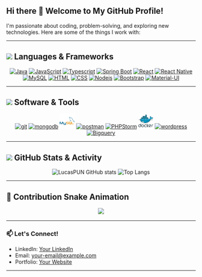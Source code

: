 ## Hi there 👋 Welcome to My GitHub Profile!

I'm passionate about coding, problem-solving, and exploring new technologies. Here are some of the things I work with:

---

## <img src="https://media.giphy.com/media/HwBlFQZFcAoUcPHZdX/giphy.gif" height="25"> Languages & Frameworks

<p align="center">
  <a href="https://www.java.com/"><img alt="Java" src="https://img.shields.io/badge/Java-red?logo=java&logoColor=white"></a>
  <a href="https://developer.mozilla.org/en-US/docs/Web/JavaScript"><img alt="JavaScript" src="https://img.shields.io/badge/JavaScript-F7DF1E?logo=javascript&logoColor=black"></a>
  <a href="https://www.typescriptlang.org/"><img alt="Typescript" src="https://img.shields.io/badge/TypeScript-blue?logo=typescript&logoColor=white"></a>
  <a href="https://spring.io/projects/spring-boot"><img alt="Spring Boot" src="https://img.shields.io/badge/Spring_Boot-6DB33F?logo=spring-boot&logoColor=white"></a>
  <a href="https://reactjs.org/"><img alt="React" src="https://img.shields.io/badge/React-61DAFB?logo=react&logoColor=white"></a>
  <a href="https://reactnative.dev/"><img alt="React Native" src="https://img.shields.io/badge/React_Native-61DAFB?logo=react&logoColor=white"></a>
  <a href="https://www.mysql.com/"><img alt="MySQL" src="https://img.shields.io/badge/MySQL-025E8C?logo=database&logoColor=white"></a>
  <a href="https://developer.mozilla.org/en-US/docs/Learn/Getting_started_with_the_web/HTML_basics"><img alt="HTML" src="https://img.shields.io/badge/HTML-orange?logo=html5&logoColor=black"></a>
  <a href="https://developer.mozilla.org/en-US/docs/Web/CSS"><img alt="CSS" src="https://img.shields.io/badge/CSS-blue?logo=css3&logoColor=white"></a>
  <a href="https://nodejs.org/en/"><img alt="Nodejs" src="https://img.shields.io/badge/Nodejs-darkgreen?logo=node.js&logoColor=black"></a>
  <a href="https://getbootstrap.com/"><img alt="Bootstrap" src="https://img.shields.io/badge/Bootstrap-mediumpurple?logo=bootstrap&logoColor=white"></a>
  <a href="https://mui.com/"><img alt="Material-UI" src="https://img.shields.io/badge/MUI-007FFF?logo=mui&logoColor=white"></a>
</p>

---

## <img src="https://media.giphy.com/media/iDaCeaKrHhUI1I8e2b/giphy.gif" height="25"> Software & Tools

<p align="center">
  <a href="https://git-scm.com/" target="_blank"><img src="https://media.giphy.com/media/kH1DBkPNyZPOk0BxrM/giphy.gif" alt="git" width="40" height="40"/></a> 
  <a href="https://www.mongodb.com/" target="_blank"><img src="https://media.giphy.com/media/tAjb5pyCEBhEb8jWxC/giphy.gif" alt="mongodb" width="40" height="40"/></a>
  <a href="https://www.mysql.com/" target="_blank"><img src="https://raw.githubusercontent.com/devicons/devicon/master/icons/mysql/mysql-original-wordmark.svg" alt="mysql" width="40" height="40"/></a> 
  <a href="https://postman.com" target="_blank"><img src="https://www.vectorlogo.zone/logos/getpostman/getpostman-icon.svg" alt="postman" width="40" height="40"/></a> 
  <a href="https://www.jetbrains.com/phpstorm/" target="_blank"><img src="https://media.giphy.com/media/TuGVzbywNqfOpw1VWi/giphy.gif" alt="PHPStorm" width="40" height="40"/></a> 
  <a href="https://www.docker.com/" target="_blank"><img src="https://raw.githubusercontent.com/devicons/devicon/master/icons/docker/docker-original-wordmark.svg" alt="docker" width="40" height="40"/></a>
  <a href="https://wordpress.com/" target="_blank"><img src="https://media.giphy.com/media/kyicnsZl8wJ6CBiZHo/giphy.gif" alt="wordpress" width="40" height="40"/></a>
  <a href="https://cloud.google.com/bigquery/" target="_blank"><img src="https://miro.medium.com/max/500/1*5xYx2KgLQaTN8l3yFidiiA.png" alt="Bigquery" width="40" height="40"/></a>
</p>

---

## <img src="https://media.giphy.com/media/UuMQr6r2SyVEKUw1Yk/giphy.gif" height="25"> GitHub Stats & Activity

<p align="center">
  <img src="https://github-readme-stats.vercel.app/api?username=LucasPUN&show_icons=true&theme=dark" alt="LucasPUN GitHub stats" width="50%">
  <img src="https://github-readme-stats.vercel.app/api/top-langs?username=LucasPUN&show_icons=true&theme=dark&locale=en&layout=compact" alt="Top Langs" width="50%">
</p>

---

## 🎲 Contribution Snake Animation
<p align="center">
  <img src="https://raw.githubusercontent.com/LucasPUN/LucasPUN/output/github-contribution-grid-snake.svg">
</p>

---

### 📫 Let's Connect!

- LinkedIn: [Your LinkedIn](https://www.linkedin.com/in/your-profile)
- Email: your-email@example.com
- Portfolio: [Your Website](https://your-website.com)

---

